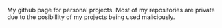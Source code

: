 My github page for personal projects. Most of my repositories are private due to the posibillity of my projects being used maliciously.
